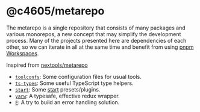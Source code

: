 # @c4605/metarepo

The metarepo is a single repository that consists of many packages and various monorepos, a new concept that may simplify the development process. Many of the projects presented here are dependencies of each other, so we can iterate in all at the same time and benefit from using [pnpm Workspaces](https://pnpm.io/workspaces).

Inspired from [nextools/metarepo](https://github.com/nextools/metarepo)

- [`toolconfs`](packages/toolconfs): Some configuration files for usual tools.
- [`ts-types`](packages/ts-types): Some useful TypeScript type helpers.
- [`start`](packages/start): Some [start](https://github.com/nextools/metarepo/tree/master/packages/start) presets/plugins.
- [`yarw`](packages/yarw): A typesafe, effective redux wrapper.
- [`E`](packages/E): A try to build an error handling solution.
